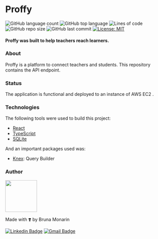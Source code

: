 # Proffy
![GitHub language count](https://img.shields.io/github/languages/count/brunapm/Proffy-Server)
![GitHub top language](https://img.shields.io/github/languages/top/brunapm/Proffy-Server)
![Lines of code](https://img.shields.io/tokei/lines/github/brunapm/Proffy-Server)
![GitHub repo size](https://img.shields.io/github/repo-size/brunapm/Proffy-Server)
![GitHub last commit](https://img.shields.io/github/last-commit/brunapm/Proffy-Server)
[![License: MIT](https://img.shields.io/badge/License-MIT-green.svg)](LICENSE)

#### Proffy was built to help teachers reach learners. 

### About
Proffy is a platform to connect teachers and students.
This repository contains the API endpoint.

### Status

The application is functional and deployed to an instance of AWS EC2  .

### Technologies

The following tools were used to build this project:

- [React](https://pt-br.reactjs.org/)
- [TypeScript](https://www.typescriptlang.org/)
- [SQLite](https://www.sqlite.org/index.html)

And an important packages used was:

- [Knex](http://knexjs.org/): Query Builder

### Author

<img src="https://avatars1.githubusercontent.com/u/65819100?s=460&u=418b9bd94f4f9bcd2f3494bfd7b3a8ab8fd08662&v=4" width="100px;" alt=""/>

Made with ❣️ by Bruna Monarin 

[![Linkedin Badge](https://img.shields.io/badge/-Bruna%20Monarin-blue?style=for-the-badge&logo=Linkedin&logoColor=white&link=https://www.linkedin.com/in/bruna-de-paula-monarin/)](https://www.linkedin.com/in/bruna-de-paula-monarin/)
[![Gmail Badge](https://img.shields.io/badge/-brunamonarin@gmail.com-c14438?style=for-the-badge&logo=Gmail&logoColor=white&link=mailto:brunamonarin@gmail.com)](mailto:brunamonarin@gmail.com)

